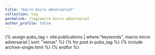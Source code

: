 ```yaml
---
title: "macro micro adversarial"
collection: tag
permalink: /tag/macro micro adversarial
author_profile: false
---
```

{% assign pubs_tag = site.publications | where:"keywords", macro micro adversarial | sort: "venue" %}
{% for post in pubs_tag %}
  {% include archive-single.html %}
{% endfor %}